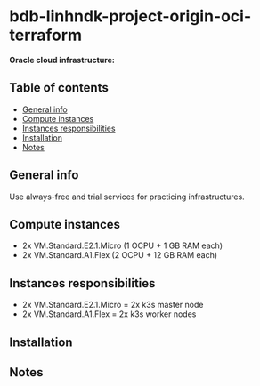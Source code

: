 # bdb-linhndk-project-origin-oci-terraform

**Oracle cloud infrastructure:**

## Table of contents

* [General info](#general-info)
* [Compute instances](#compute-instances)
* [Instances responsibilities](#instances-responsibilities)
* [Installation](#installation)
* [Notes](#notes)

## General info

Use always-free and trial services for practicing infrastructures.

## Compute instances

* 2x VM.Standard.E2.1.Micro (1 OCPU + 1 GB RAM each)
* 2x VM.Standard.A1.Flex (2 OCPU + 12 GB RAM each)

## Instances responsibilities

* 2x VM.Standard.E2.1.Micro = 2x k3s master node
* 2x VM.Standard.A1.Flex = 2x k3s worker nodes

## Installation

## Notes

